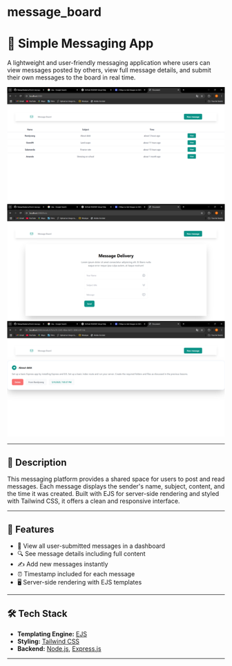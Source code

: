 # message_board

# 💬 Simple Messaging App

A lightweight and user-friendly messaging application where users can view messages posted by others, view full message details, and submit their own messages to the board in real time.

![Message Board Screenshot](./screenshots/dashboard.png)
![Message Form Screenshot](./screenshots/form.png)
![Message Details Screenshot](./screenshots/detail.png)



---

## 📝 Description

This messaging platform provides a shared space for users to post and read messages. Each message displays the sender's name, subject, content, and the time it was created. Built with EJS for server-side rendering and styled with Tailwind CSS, it offers a clean and responsive interface.

---

## 📌 Features

- 🧾 View all user-submitted messages in a dashboard
- 🔍 See message details including full content
- ✍️ Add new messages instantly
- ⏰ Timestamp included for each message
- 🖥️ Server-side rendering with EJS templates

---

## 🛠 Tech Stack

- **Templating Engine:** [EJS](https://ejs.co/)
- **Styling:** [Tailwind CSS](https://tailwindcss.com/)
- **Backend:** [Node.js](https://nodejs.org/), [Express.js](https://expressjs.com/)

---

